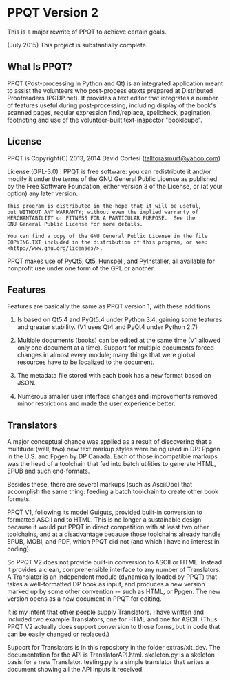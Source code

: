 # PPQT Version 2

This is a major rewrite of PPQT to achieve certain goals.

(July 2015) This project is substantially complete.

## What Is PPQT?

PPQT (Post-processing in Python and Qt) is an integrated application
meant to assist the volunteers who post-process etexts prepared at
Distributed Proofreaders (PGDP.net).
It provides a text editor that integrates a number of features useful
during post-processing, including display of the book's scanned pages,
regular expression find/replace, spellcheck, pagination, footnoting and
use of the volunteer-built text-inspector "bookloupe".

## License

PPQT is Copyright(C) 2013, 2014 David Cortesi (tallforasmurf@yahoo.com)

License (GPL-3.0) :
    PPQT is free software: you can redistribute it and/or modify
    it under the terms of the GNU General Public License as published by
    the Free Software Foundation, either version 3 of the License, or
    (at your option) any later version.

    This program is distributed in the hope that it will be useful,
    but WITHOUT ANY WARRANTY; without even the implied warranty of
    MERCHANTABILITY or FITNESS FOR A PARTICULAR PURPOSE.  See the
    GNU General Public License for more details.

    You can find a copy of the GNU General Public License in the file
    COPYING.TXT included in the distribution of this program, or see:
    <http://www.gnu.org/licenses/>.

PPQT makes use of PyQt5, Qt5, Hunspell, and PyInstaller, all available
for nonprofit use under one form of the GPL or another.

## Features

Features are basically the same as PPQT version 1, with these additions:

1. Is based on Qt5.4 and PyQt5.4 under Python 3.4, gaining some features and
greater stability. (V1 uses Qt4 and PyQt4 under Python 2.7)

2. Multiple documents (books) can be edited at the same time (V1 allowed only
one document at a time). Support for multiple documents forced changes in
almost every module; many things that were global resources have to be
localized to the document.

3. The metadata file stored with each book has a new format based on JSON.

4. Numerous smaller user interface changes and improvements removed minor
restrictions and made the user experience better.

## Translators

A major conceptual change was applied as a result of discovering that a multitude
(well, two) new text markup styles were being used in DP: Ppgen in the U.S. and Fpgen
by DP Canada. Each of those incompatible markups was the head of a toolchain that
fed into batch utilities to generate HTML, EPUB and such end-formats.

Besides these, there are several markups (such as AsciiDoc) that accomplish the
same thing: feeding a batch toolchain to create other book formats.

PPQT V1, following its model Guiguts, provided built-in conversion to
formatted ASCII and to HTML. This is no longer a sustainable design because
it would put PPQT in direct competition with at least two other toolchains,
and at a disadvantage because those toolchains already handle EPUB, MOBI, and
PDF, which PPQT did not (and which I have no interest in coding).

So PPQT V2 does not provide built-in conversion to ASCII or HTML. Instead it
provides a clean, comprehensible interface to any number of Translators. A
Translator is an independent module (dynamically loaded by PPQT) that takes a
well-formatted DP book as input, and produces a new version marked up by some
other convention -- such as HTML, or Ppgen. The new version opens as a new
document in PPQT for editing.

It is my intent that other people supply Translators. I have written and
included two example Translators, one for HTML and one for ASCII. (Thus PPQT
V2 actually does support conversion to those forms, but in code that can be
easily changed or replaced.)

Support for Translators is in this repository in the folder extras/xlt_dev.
The documentation for the API is TranslatorAPI.html. skeleton.py is a
skeleton basis for a new Translator. testing.py is a simple translator that
writes a document showing all the API inputs it received.
